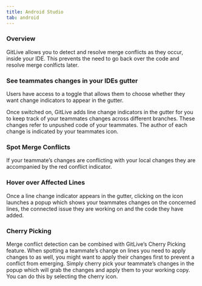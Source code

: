 ```yaml
---
title: Android Studio
tab: android
---
```


### Overview

GitLive allows you to detect and resolve merge conflicts as they occur, inside your IDE.
This prevents the need to go back over the code and resolve merge conlficts later.

### See teammates changes in your IDEs gutter
Users have access to a toggle that allows them to choose whether they want change indicators to appear in the gutter.


Once switched on, GitLive adds line change indicators in the gutter for you to keep track of your teammates changes across different branches. These changes refer to unpushed code of your teammates. The author of each change is indicated by your teammates icon.

### Spot Merge Conflicts
If your teammate’s changes are conflicting with your local changes they are accompanied by the red conflict indicator.


### Hover over Affected Lines
Once a line change indicator appears in the gutter, clicking on the icon launches a popup which shows your teammates changes on the concerned lines, the connected issue they are working on and the code they have added.


### Cherry Picking
Merge conflict detection can be combined with GitLive’s Cherry Picking feature. When spotting a teammate’s change on lines you need to apply changes to as well, you might want to apply their changes first to prevent a conflict from emerging. Simply cherry pick your teammate’s changes in the popup which will grab the changes and apply them to your working copy. You can do this by selecting the cherry icon.
